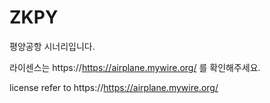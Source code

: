 # ZKPY
평양공항 시너리입니다.

라이센스는 https://https://airplane.mywire.org/ 를 확인해주세요.

license refer to https://https://airplane.mywire.org/
